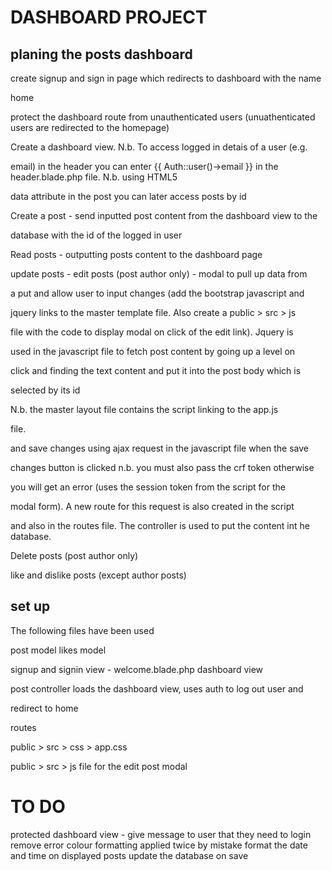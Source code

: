 
DASHBOARD PROJECT
====================


planing the posts dashboard 
-------------------------------------
create signup and sign in page which redirects to dashboard with the name 

home

protect the dashboard route from unauthenticated users
(unuathenticated users are redirected to the homepage)

Create a dashboard view. N.b. To access logged in detais of a user (e.g. 

email) in the header you can enter 
{{ Auth::user()->email }} in the header.blade.php file. N.b. using HTML5 

data attribute in the post you can later access posts by id

Create a post - send inputted post  content from the dashboard view to the 

database with the id of the logged in user

Read posts - outputting posts content to the dashboard page


update posts - edit posts (post author only) - modal to pull up data from 

a put and allow user to input changes (add the bootstrap javascript and 

jquery links to the master template file. Also create a public > src > js 

file with the code to display modal on click of the edit link). Jquery is 

used in the javascript file to fetch post content by going up a level on 

click and finding the text content and put it into the post body which is 

selected by its id

 N.b. the master layout file contains the script linking to the app.js 

file.

and save changes using ajax request in the javascript file when the save 

changes button is clicked n.b. you must also pass the crf token otherwise 

you will get an error (uses the session token from the script for the 

modal form). A new route for this request is also created in the script 

and also in the routes file. The controller is used to put the content int he database.

Delete posts (post author only)

like and dislike posts (except author posts)


set up 
-------
The following files have been used

post model
likes model

signup and signin view - welcome.blade.php
dashboard view

post controller loads the dashboard view, uses auth to log out user and 

redirect to home

routes

public > src > css > app.css

public > src > js file for the edit post modal






TO DO
=======
protected dashboard view - give message to user that they need to login
remove error colour formatting applied twice by mistake
format the date  and time on displayed posts
update the database on save
